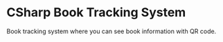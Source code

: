# CSharp Book Tracking System
 Book tracking system where you can see book information with QR code.
